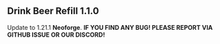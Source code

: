 ## Drink Beer Refill 1.1.0
Update to 1.21.1 **Neoforge**.
**IF YOU FIND ANY BUG! PLEASE REPORT VIA GITHUB ISSUE OR OUR DISCORD!**


